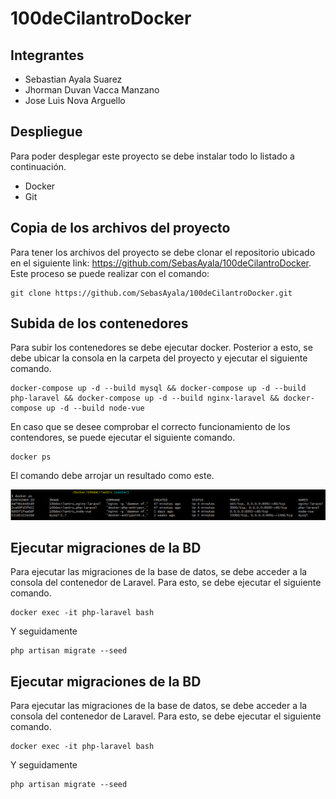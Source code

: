 # 100deCilantroDocker

## Integrantes
- Sebastian Ayala Suarez
- Jhorman Duvan Vacca Manzano
- Jose Luis Nova Arguello

## Despliegue
Para poder desplegar este proyecto se debe instalar todo lo listado a continuación.

- Docker
- Git

## Copia de los archivos del proyecto

Para tener los archivos del proyecto se debe clonar el repositorio ubicado en el siguiente link: https://github.com/SebasAyala/100deCilantroDocker. Este proceso se puede realizar con el comando:

```
git clone https://github.com/SebasAyala/100deCilantroDocker.git
```

## Subida de los contenedores
Para subir los contenedores se debe ejecutar docker. Posterior a esto, se debe ubicar la consola en la carpeta del proyecto y ejecutar el siguiente comando.

```
docker-compose up -d --build mysql && docker-compose up -d --build php-laravel && docker-compose up -d --build nginx-laravel && docker-compose up -d --build node-vue
```
En caso que se desee comprobar el correcto funcionamiento de los contendores, se puede ejecutar el siguiente comando.

```
docker ps
```

El comando debe arrojar un resultado como este.

![DockerContenedores](./Img/DockerContenedores.png)

## Ejecutar migraciones de la BD
Para ejecutar las migraciones de la base de datos, se debe acceder a la consola del contenedor de Laravel. Para esto, se debe ejecutar el siguiente comando.

```
docker exec -it php-laravel bash
```
Y seguidamente
```
php artisan migrate --seed
```

## Ejecutar migraciones de la BD
Para ejecutar las migraciones de la base de datos, se debe acceder a la consola del contenedor de Laravel. Para esto, se debe ejecutar el siguiente comando.
```
docker exec -it php-laravel bash
```
Y seguidamente
```
php artisan migrate --seed
```
